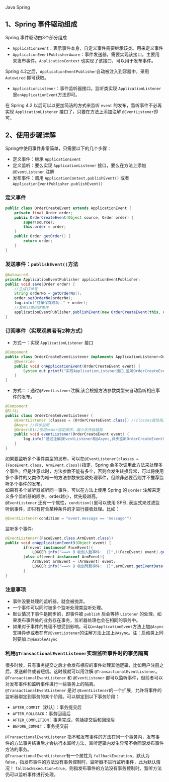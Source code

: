 Java Spring 
<a name="v494O"></a>
## 1、Spring 事件驱动组成
Spring 事件驱动由3个部分组成

- `ApplicationEvent`：表示事件本身，自定义事件需要继承该类。用来定义事件
- `ApplicationEventPublisherAware`：事件发送器，需要实现该接口。主要用来发布事件。`ApplicationContext` 也实现了该接口，可以用于发布事件。

Spring 4.2之后，`ApplicationEventPublisher`自动被注入到容器中，采用 `Autowired` 即可获取。

- `ApplicationListener`：事件监听器接口。监听类实现 `ApplicationListener`  里`onApplicationEvent`方法即可。

在 Spring 4.2 以后可以以更加简洁的方式来监听 `event` 的发布，监听事件不必再实现 `ApplicationListener` 接口了，只要在方法上添加注解 `@EventListener`即可。

<a name="KhNFa"></a>
## 2、使用步骤详解
Spring中使用事件非常简单，只需要以下的几个步骤：

- 定义事件：继承 `ApplicationEvent`
- 定义监听：要么实现 `ApplicationListener` 接口，要么在方法上添加 `@EventListener` 注解
- 发布事件：调用 `ApplicationContext.publishEvent()` 或者 `ApplicationEventPublisher.publishEvent()`
<a name="XF0ec"></a>
### 定义事件
```java
public class OrderCreateEvent extends ApplicationEvent {
    private final Order order;
    public OrderCreateEvent(Object source, Order order) {
        super(source);
        this.order = order;
    }
    public Order getOrder() {
        return order;
    }
}
```
<a name="znKGQ"></a>
### 发送事件：`publishEvent()`方法
```java
@Autowired
private ApplicationEventPublisher applicationEventPublisher;
public void save(Order order) {
    //生成订单号
    String orderNo = getOrderNo();
    order.setOrderNo(orderNo);
    log.info("订单保存成功：" + order);
    //发布订单创建事件
    applicationEventPublisher.publishEvent(new OrderCreateEvent(this, order));
}
```
<a name="Y2I0i"></a>
### 订阅事件（实现观察者有2种方式）

- 方式一：实现 `ApplicationListener` 接口
```java
@Component
public class OrderCreateEventListener implements ApplicationListener<OrderCreateEvent> {
    @Override
    public void onApplicationEvent(OrderCreateEvent event) {
        System.out.printf("实现ApplicationListener接口,监听OrderCreateEvent事件");
    }
}
```

- 方式二：通过`@EventListener`注解,该会根据方法参数类型来自动监听相应事件的发布。
```java
@Component
@Slf4j
public class OrderCreateEventListener {
    @EventListener (classes = {OrderCreateEvent.class}) //classes属性指定处理事件的类型
    @Async //异步监听
    @Order(0)//使用order指定顺序，越小优先级越高
    public void eventListener(OrderCreateEvent event) {
        log.info("通过注解@EventListener和@Async,异步监听OrderCreateEvent事件,orderId:" + event.getOrder().getOrderNo());
    }
}
```
如果要监听多个事件类型的发布，可以在`@EventListener(classes = {FaceEvent.class, ArmEvent.class})`指定，Spring 会多次调用此方法来处理多个事件。但是注意此时，方法参数不能有多个，否则会发生转换异常，可以将使用多个事件的父类作为唯一的方法参数来接收处理事件，但除非必要否则并不推荐监听多个事件的发布。<br />如果有多个监听器监听同一事件，可以在方法上使用 Spring 的 `@order` 注解来定义多个监听器的顺序，order越小，优先级越高。<br />`@EventListener` 还有一个属性，`condition()`里可以使用 SPEL 表达式来过滤监听到事件，即只有符合某种条件的才进行接收处理。比如：
```java
@EventListener(condition = "event.message == 'message'")
```
监听多个事件:
```java
@EventListener({FaceEvent.class,ArmEvent.class})
public void onApplicationEvent3(Object event) {
        if(event instanceof FaceEvent){
            LOGGER.info("===> B 收到人脸事件:  {}",((FaceEvent) event).getEventData());
        }else if(event instanceof ArmEvent){
            ArmEvent armEvent = (ArmEvent) event;
            LOGGER.info("===> B 收到臂膀事件:  {}",armEvent.getEventData());
        }
}
```
<a name="vjJAX"></a>
### 注意事项

- 事件没要处理的监听器，就会被抛弃。
- 一个事件可以同时被多个监听处理类监听处理。
- 默认情况下事件是同步的，即事件被 `publish` 后会等待 `Listener` 的处理。如果发布事件处的业务存在事务，监听器处理也会在相同的事务中。
- 如果对于事件的处理不想受到影响，可以`onApplicationEvent`方法上加`@Async`支持异步或者在有`@EventListener`的注解方法上加上`@Async`。注：启动类上同时要加上`@EnableAsync`
<a name="WNQRZ"></a>
### 利用`@TransactionalEventListener`实现监听事件时的事务隔离
很多时候，只有事务提交之后才会发布相应的事件处理其他逻辑，比如用户注册之后，发送邮件或者短信。这时候就可以用注解 `@TransactionalEventListener`。<br />`@TransactionalEventListener` 和 `@EventListener` 都可以监听事件，但前者可以对发布事件和监听事件进行一些事务上的隔离。<br />`@TransactionalEventListener` 是对 `@EventListener`的一个扩展，允许将事件的监听器绑定到事务的某个阶段。可以绑定到以下事务阶段：

- `AFTER_COMMIT`（默认）：事务提交后
- `AFTER_ROLLBACK`：事务回滚后
- `AFTER_COMPLETION`：事务完成，包括提交后和回滚后
- `BEFORE_COMMIT`：事务提交前

`@TransactionalEventListener` 指不和发布事件的方法在同一个事务内，发布事件的方法事务结束后才会执行本监听方法，监听逻辑内发生异常不会回滚发布事件方法的事务。<br />`@TransactionalEventListener`有一个属性为 `fallbackExecution`，默认为 false，指发布事件的方法没有事务控制时，监听器不进行监听事件，此为默认情况！ `fallbackExecution=true`，则指发布事件的方法没有事务控制时，监听方法仍可以监听事件进行处理。
